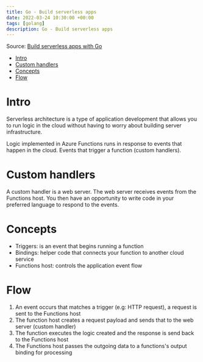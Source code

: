 ```yaml
---
title: Go - Build serverless apps
date: 2022-03-24 10:30:00 +00:00
tags: [golang]
description: Go - Build serverless apps
---
```


Source: [Build serverless apps with Go](https://docs.microsoft.com/en-us/learn/modules/serverless-go/)

- [Intro](#intro)
- [Custom handlers](#custom-handlers)
- [Concepts](#concepts)
- [Flow](#flow)

# Intro

Serverless architecture is a type of application development that allows you to run logic in the cloud without having to worry about building server infrastructure.

Logic implemented in Azure Functions runs in response to events that happen in the cloud. Events that trigger a function (custom handlers).

# Custom handlers

A custom handler is a web server. The web server receives events from the Functions host. You then have an opportunity to write code in your preferred language to respond to the events.

# Concepts

- Triggers: is an event that begins running a function
- Bindings: helper code that connects your function to another cloud service
- Functions host: controls the application event flow

# Flow

1. An event occurs that matches a trigger (e.g: HTTP request), a request is sent to the Functions host
2. The function host creates a request payload and sends that to the web server (custom handler)
3. The function executes the logic created and the response is send back to the Functions host
4. The Functions host passes the outgoing data to a functions's output binding for processing